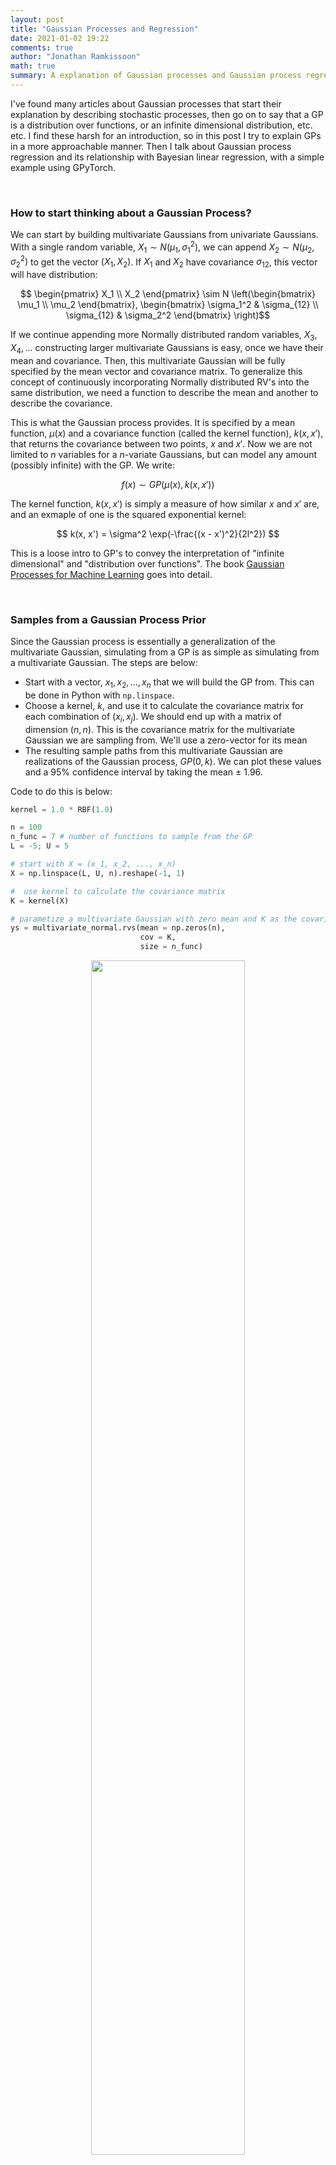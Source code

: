 ```yaml
---
layout: post
title: "Gaussian Processes and Regression"
date: 2021-01-02 19:22
comments: true
author: "Jonathan Ramkissoon"
math: true
summary: A explanation of Gaussian processes and Gaussian process regression, starting with simple intuition and building up to inference. I sample from a GP in native Python and test GPyTorch on a simple simulated example.
---
```



I've found many articles about Gaussian processes that start their explanation by describing stochastic processes, then go on to say that a GP is a distribution over functions, or an infinite dimensional distribution, etc. etc. I find these harsh for an introduction, so in this post I try to explain GPs in a more approachable manner. Then I talk about Gaussian process regression and its relationship with Bayesian linear regression, with a simple example using GPyTorch.

&nbsp;

### How to start thinking about a Gaussian Process?

We can start by building multivariate Gaussians from univariate Gaussians. With a single random variable, $X_1 \sim N(\mu_1, \sigma_1^2)$, we can append $X_2 \sim N(\mu_2, \sigma_2^2)$ to get the vector $(X_1, X_2)$. If $X_1$ and $X_2$ have covariance $\sigma_{12}$, this vector will have distribution: 

$$ \begin{pmatrix} X_1 \\ X_2 \end{pmatrix} \sim N \left(\begin{bmatrix} \mu_1 \\ \mu_2 \end{bmatrix}, \begin{bmatrix} \sigma_1^2 & \sigma_{12} \\ \sigma_{12} & \sigma_2^2 \end{bmatrix} \right)$$

If we continue appending more Normally distributed random variables, $X_3, X_4, ...$ constructing larger multivariate Gaussians is easy, once we have their mean and covariance. Then, this multivariate Gaussian will be fully specified by the mean vector and covariance matrix. To generalize this concept of continuously incorporating Normally distributed RV's into the same distribution, we need a function to describe the mean and another to describe the covariance.

This is what the Gaussian process provides. It is specified by a mean function, $\mu(x)$ and a covariance function (called the kernel function), $k(x, x')$, that returns the covariance between two points, $x$ and $x'$. Now we are not limited to $n$ variables for a $n$-variate Gaussians, but can model any amount (possibly infinite) with the GP. We write: 

$$ f(x) \sim GP(\mu(x), k(x, x'))$$ 

The kernel function, $k(x, x')$ is simply a measure of how similar $x$ and $x'$ are, and an exmaple of one is the squared exponential kernel:

$$ k(x, x') = \sigma^2 \exp(-\frac{(x - x')^2}{2l^2}) $$

This is a loose intro to GP's to convey the interpretation of "infinite dimensional" and "distribution over functions". The book [Gaussian Processes for Machine Learning](http://gaussianprocess.org/gpml/chapters/RW.pdf) goes into detail. 

&nbsp;

### Samples from a Gaussian Process Prior

Since the Gaussian process is essentially a generalization of the multivariate Gaussian, simulating from a GP is as simple as simulating from a multivariate Gaussian. The steps are below:

- Start with a vector, $x_1, x_2, ..., x_n$ that we will build the GP from. This can be done in Python with `np.linspace`. 
- Choose a kernel, $k$, and use it to calculate the covariance matrix for each combination of $(x_i, x_j)$. We should end up with a matrix of dimension $(n, n)$. This is the covariance matrix for the multivariate Gaussian we are sampling from. We'll use a zero-vector for its mean
- The resulting sample paths from this multivariate Gaussian are realizations of the Gaussian process, $GP(0, k)$. We can plot these values and a 95% confidence interval by taking the mean $\pm$ 1.96. 

Code to do this is below: 

```python
kernel = 1.0 * RBF(1.0)

n = 100 
n_func = 7 # number of functions to sample from the GP 
L = -5; U = 5

# start with X = (x_1, x_2, ..., x_n)
X = np.linspace(L, U, n).reshape(-1, 1)

#  use kernel to calculate the covariance matrix
K = kernel(X)

# parametize a multivariate Gaussian with zero mean and K as the covariance matrix
ys = multivariate_normal.rvs(mean = np.zeros(n), 
                             cov = K, 
                             size = n_func)
```

<div class='figure' align="center">
    <img src="/assets/gp_prior_samples.png" width="70%" height="70%">
    <div class='caption' width="70%" height="70%">
        <!-- <span class='caption-label'>Figure 1.</span>  -->
        <p> 7 samples from a Gaussian process prior, along with a 95% confidence interval. Each curve is the result of sampling from a multivariate Gaussian with $n=100$ variables. If we reduce $n$, the samples will look less and less smooth, until $n=2$, where the sample will just be a line. </p>
    </div>
</div>

&nbsp;

### Gaussian Process + Regression

Nothing so far is groundbreaking, or particularly useful. All we have done is explained a way of generalizing the multivariate Normal, but haven't talked about how it can be used in real life. However, you could imagine that starting with a prior over functions, we can form a posterior, $p(f \mid X, y)$ by conditioning on our data. Intiutively, doing this excludes all functions that don't "pass through" our data, $(X, y)$. 

I'll approach Gaussian process regression from a slightly different perspective in this section, building up from Bayesian linear regression. This is a cool approach I found in David MacKay's [book](http://www.inference.org.uk/mackay/itila/book.html), that I haven't seem much elsewhere.

To set the stage, we are interested in modelling a function, $f$, for which we have data, $(X, y)$. We start with a [feature map](https://xavierbourretsicotte.github.io/Kernel_feature_map.html) for the input, $R = \phi(X)$, so that $R$ an $N \times D$ matrix. Then $y = Rw$ and we can assign priors, $p(w)$, to build a posterior distribution for the weights, $p(w \mid y, X)$. This posterior is used to make future predictions and recreate $f = y + \epsilon$. 

$$ p(w \mid y_N, X_N) = \frac{p(y_N \mid X_N, w) p(w)}{p(y_N \mid X_N)} $$

However, in some cases we're only interested in making predictions, and in a Bayesian setting this boils down to 2 distributions: (1) the posterior predictive distribution in order to actually make a prediction and (2) the marginal likelihood for model comparison. 

$$ \text{Posterior predictive: } p(y_{n+1} \mid y_N, X_N) $$

$$ \text{Marginal likelihood: } p(y_{N} \mid X_N) $$

Expanding the formulations from Bayesian linear regression: 

$$ y = Rw \qquad \qquad \text{where: } w \sim N(0, \sigma_w^2) $$

And since $y$ is a linear function of $w$ (which is a Normally distributed random variable), its prior is:

$$ y \sim N(0, \sigma_w^2 RR^T) $$

Accounting for noise in our observations, $\sigma^2_{err}$ the prior on our function, $f$, is: 

$$ f \sim N(0, \sigma_w^2 RR^T + \sigma^2_{err} I) $$

This is how the Gaussian process is a prior over functions. The kernel described in that section is exacly $RR^T = \phi(X)\phi(X)^T$ in this section. Now we can start to create the posterior predictive distribution and marginal likelihood. 

Before we get to the practical stuff, a note about kernels. There are many ways to get confused when first learning about kernels. What helped me is first understanding that a kernel is just a function that accepts 2 inputs and returns how "close" the inputs are to each other. From there, you can go in any direction exploring them, some good articles are: [here](https://www.cs.toronto.edu/~duvenaud/cookbook/), [here](http://mlg.eng.cam.ac.uk/tutorials/06/es.pdf) and [here](https://statisticaloddsandends.wordpress.com/2019/06/28/common-covariance-classes-for-gaussian-processes/).

&nbsp;

#### Simulation Problem

In the first couple sentences of the last section I mentioned that we can condition the GP prior on the observed data to get a posterior distribution. All the observed data will then pass through this posterior distribution over functions. This section will use GP's to extrapolate a simulated function. We don't account for noisy observations, which is of course a terrible assumption in the real world.

I'll use [GPyTorch](https://gpytorch.ai/) for inference. There are easier ways to use GP's in Python but GPyTorch looks promising, especially with Pytorch integration.

Here's the function we want to approximate. The points in red are the training data, and we will try to approximate the blue section using a GP. 

```python
g = np.vectorize(lambda y: math.exp(-0.4 * y)*math.sin(4*y) + math.log(abs(y) + 1) + 1)
train_x = np.linspace(0, 4, 750)
test_x = np.linspace(4.01, 6, 100)
train_x = torch.tensor(train_x)
test_x = torch.tensor(test_x)

train_y = g(train_x) 
test_y = g(test_x) 
train_y=torch.tensor(train_y)
test_y=torch.tensor(test_y)

plt.figure(figsize=(6, 4), dpi=100)
sns.lineplot(train_x, train_y, color = 'red', label = "Train set")
sns.lineplot(test_x, test_y, color = 'blue', label = "Test set")
plt.title("Observed and test data")
plt.legend()
plt.show();
```

<!-- <p align="center">
  <img src="/assets/exactGP_simulated_function.png" width="70%" height="70%">
</p> -->

<div class='figure' align="center">
    <img src="/assets/exactGP_simulated_function.png" width="65%" height="65%">
    <div class='caption' width="70%" height="70%">
        <!-- <span class='caption-label'>Figure 1.</span>  -->
        <p> Simulated function we are interested in modelling with a GP. We will take samples from the red section and see how well the GP can recreate the blue section </p>
    </div>
</div>

&nbsp;

```python
class ExactGP(gpytorch.models.ExactGP):
    def __init__(self, train_x, train_y, likelihood):
        super(ExactGP, self).__init__(train_x, train_y, likelihood)
        self.mean_module = gpytorch.means.ConstantMean() # mean
        self.covar_module = gpytorch.kernels.ScaleKernel(gpytorch.kernels.RBFKernel()) # kernel

    def forward(self, x):
        mean_x = self.mean_module(x) 
        covar_x = self.covar_module(x) 
        return gpytorch.distributions.MultivariateNormal(mean_x, covar_x)

# initialize likelihood and model
likelihood = gpytorch.likelihoods.GaussianLikelihood()
model = ExactGP(train_x, train_y, likelihood)
```

&nbsp;

<!-- <p align="center">
  <img src="/assets/squared_exp_kernel_posterior.png" width="100%" height="70%">
</p> -->

<div class='figure' align="center">
    <img src="/assets/squared_exp_kernel_posterior.png" width="90%" height="90%">
    <div class='caption'>
        <p> Posterior distribution after fitting the data in red. The graph on the left shows the confidence interval for the test set (blue region). As we get further and further away from the observed data, the confidence band grows. The graph on the right shows samples from the posterior distrubtion. Because we condition on the data and don't add noise, we are forcing the posterior to "pass through" every single one of our observed datapoints.  </p>
    </div>
</div>





<!-- ### Questions

- How are the weights, $w$ integrated out when doing inference on a GP?
- Can I use GPyTorch for a text classification model with TF-IDF features?
- What does it mean to "fit a Gaussian process"? What is actually going on in the background? I don't understand how we can simulate draws from the prior.
- Imagine points on a line. If we divide the line into 5 equal points and each point is Normally distributed, this is what a multivariate gaussian would look like, however if we wanted every single one of the points on the line to be normally distributed, this is what a guassian process would look like.
- Can I make an active learner using a GP and the embeddings from a NN to learn  -->


<!-- ## A Note on Regression

Let's start by explaining different types of linear regression. In simple linear regression, we first make a linearity assumption about the data (we assume the target variable is a linear combination of the features), then we estimate model parameters based on the data. In Bayesian linear regression, we make the same linearity assumption, however we take it a step further and make an incorporate beliefs about the parameters into the model (priors), then learn the parameters from the data.
Gaussian Process Regression takes a different approach. We don't drop the linearity assumption, and the priors on the parameters. Instead we put a prior on **_all possible models_**. As we observe data, the posterior.

**What is Gaussian Process Regression?** - In Gaussian Process regression, a GP is used as a prior on $f$. This means that the posterior distribution over functions is also a GP. The posterior has to be updated every time we observe new data, because the specification of the posterior depends on observed data. Intuitively, the reason we update the GP is to eleminate all functions that do not pass through the observed data points.

### Notes

- The GP is a prior over functions. It is a prior because we specify that we want smooth functions, and we want our points to be related in a certain way, which we do with the kernel. -->